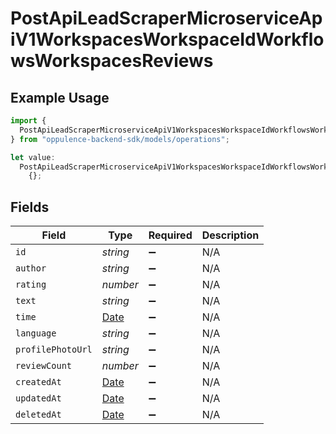 # PostApiLeadScraperMicroserviceApiV1WorkspacesWorkspaceIdWorkflowsWorkspacesReviews

## Example Usage

```typescript
import {
  PostApiLeadScraperMicroserviceApiV1WorkspacesWorkspaceIdWorkflowsWorkspacesReviews,
} from "oppulence-backend-sdk/models/operations";

let value:
  PostApiLeadScraperMicroserviceApiV1WorkspacesWorkspaceIdWorkflowsWorkspacesReviews =
    {};
```

## Fields

| Field                                                                                         | Type                                                                                          | Required                                                                                      | Description                                                                                   |
| --------------------------------------------------------------------------------------------- | --------------------------------------------------------------------------------------------- | --------------------------------------------------------------------------------------------- | --------------------------------------------------------------------------------------------- |
| `id`                                                                                          | *string*                                                                                      | :heavy_minus_sign:                                                                            | N/A                                                                                           |
| `author`                                                                                      | *string*                                                                                      | :heavy_minus_sign:                                                                            | N/A                                                                                           |
| `rating`                                                                                      | *number*                                                                                      | :heavy_minus_sign:                                                                            | N/A                                                                                           |
| `text`                                                                                        | *string*                                                                                      | :heavy_minus_sign:                                                                            | N/A                                                                                           |
| `time`                                                                                        | [Date](https://developer.mozilla.org/en-US/docs/Web/JavaScript/Reference/Global_Objects/Date) | :heavy_minus_sign:                                                                            | N/A                                                                                           |
| `language`                                                                                    | *string*                                                                                      | :heavy_minus_sign:                                                                            | N/A                                                                                           |
| `profilePhotoUrl`                                                                             | *string*                                                                                      | :heavy_minus_sign:                                                                            | N/A                                                                                           |
| `reviewCount`                                                                                 | *number*                                                                                      | :heavy_minus_sign:                                                                            | N/A                                                                                           |
| `createdAt`                                                                                   | [Date](https://developer.mozilla.org/en-US/docs/Web/JavaScript/Reference/Global_Objects/Date) | :heavy_minus_sign:                                                                            | N/A                                                                                           |
| `updatedAt`                                                                                   | [Date](https://developer.mozilla.org/en-US/docs/Web/JavaScript/Reference/Global_Objects/Date) | :heavy_minus_sign:                                                                            | N/A                                                                                           |
| `deletedAt`                                                                                   | [Date](https://developer.mozilla.org/en-US/docs/Web/JavaScript/Reference/Global_Objects/Date) | :heavy_minus_sign:                                                                            | N/A                                                                                           |